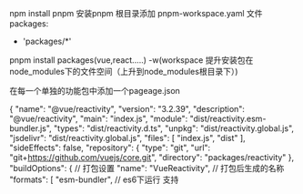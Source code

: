 
npm install pnpm     安装pnpm 
根目录添加 pnpm-workspace.yaml 文件
  packages:
  - 'packages/*'


pnpm install packages(vue,react.....) -w(workspace 提升安装包在node_modules下的文件空间（上升到node_modules根目录下）) 

在每一个单独的功能包中添加一个pageage.json


{
  "name": "@vue/reactivity",
  "version": "3.2.39",
  "description": "@vue/reactivity",
  "main": "index.js",
  "module": "dist/reactivity.esm-bundler.js",
  "types": "dist/reactivity.d.ts",
  "unpkg": "dist/reactivity.global.js",
  "jsdelivr": "dist/reactivity.global.js",
  "files": [
    "index.js",
    "dist"
  ],
  "sideEffects": false,
  "repository": {
    "type": "git",
    "url": "git+https://github.com/vuejs/core.git",
    "directory": "packages/reactivity"
  },
  "buildOptions": {      // 打包设置
    "name": "VueReactivity",   // 打包后生成的名称
    "formats": [
      "esm-bundler",  // es6下运行 支持 <script src="XXX" type="module">
      "esm-browser", //
      "cjs",    // common js 规范
      "global"  // 跨平台 全局引用
    ]
  },
  "keywords": [
    "vue"
  ],
  "author": "Evan You",
  "license": "MIT",
  "bugs": {
    "url": "https://github.com/vuejs/core/issues"
  },
  "homepage": "https://github.com/vuejs/core/tree/main/packages/reactivity#readme",
  "dependencies": {
    "@vue/shared": "3.2.39"
  }
}



typescript config 

tsconfig.json 

{
  "compilerOptions": {
    "baseUrl": ".",    // 默认文件路径
    "outDir": "dist",  // 文件打包文件夹
    "sourceMap": false,
    "target": "es2016",  // ts文件打包转换设置
    "useDefineForClassFields": false,
    "module": "esnext",
    "moduleResolution": "node",
    "allowJs": false,
    "strict": true,    // 严格模式
    "noUnusedLocals": true,
    "experimentalDecorators": true,
    "resolveJsonModule": true,
    "esModuleInterop": true,
    "removeComments": false,
    "jsx": "preserve",
    "lib": ["esnext", "dom"],
    "types": ["jest", "puppeteer", "node"],
    "rootDir": ".", // 文件根文件夹
    "paths": {     // ts引用文件设置   import {Fn} 'path(短路径)'
      "@vue/compat": ["packages/vue-compat/src"],
      "@vue/*": ["packages/*/src"],
      "vue": ["packages/vue/src"]
    }
  },
  "include": [
    "packages/global.d.ts",
    "packages/*/src",
    "packages/runtime-dom/types/jsx.d.ts",
    "packages/*/__tests__",
    "test-dts"
  ]
}


build 打包 

根目录下 script build.js ..... 手写试试 具体内容 （边写边跑 + 百度）
pnpm run dev =>  node dev.js 
dev.js (组织一些变量 生成一系列 rollup打包配置项)=>  rollup.config.js






















